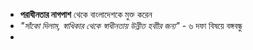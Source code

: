 - **পরাধীনতার নাগপাশ** থেকে বাংলাদেশকে মুক্ত করেন
- *"সাঁকো দিলাম, স্বাধিকার থেকে স্বাধীনতায় উন্নীত হবাীর জন্য"* - ৬ দফা বিষয়ে বঙ্গবন্ধু
- 